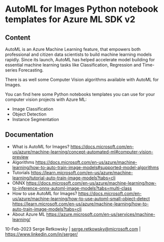# AutoML for Images Python notebook templates for Azure ML SDK v2

## Content
AutoML is an Azure Machine Learning feature, that empowers both professional and citizen data scientists to build machine learning models rapidly. Since its launch, AutoML has helped accelerate model building for essential machine learning tasks like Classification, Regression and Time-series Forecasting.

There is as well some Computer Vision algorithms available with AutoML for Images.

You can find here some Python notebooks templates you can use for your computer vision projects with Azure ML:

- Image Classification
- Object Detection
- Instance Segmentation

## Documentation
- What is AutoML for Images? https://docs.microsoft.com/en-us/azure/machine-learning/concept-automated-ml#computer-vision-preview
- Algorithms https://docs.microsoft.com/en-us/azure/machine-learning/how-to-auto-train-image-models#supported-model-algorithms
- Tutorials https://learn.microsoft.com/en-us/azure/machine-learning/tutorial-auto-train-image-models?tabs=cli
- ONNX https://docs.microsoft.com/en-us/azure/machine-learning/how-to-inference-onnx-automl-image-models?tabs=multi-class
- How to use AutoML for Images? https://docs.microsoft.com/en-us/azure/machine-learning/how-to-use-automl-small-object-detect https://learn.microsoft.com/en-us/azure/machine-learning/how-to-auto-train-image-models?tabs=cli
- About Azure ML https://azure.microsoft.com/en-us/services/machine-learning/


10-Feb-2023
Serge Retkowsky | serge.retkowsky@microsoft.com | https://www.linkedin.com/in/serger/
